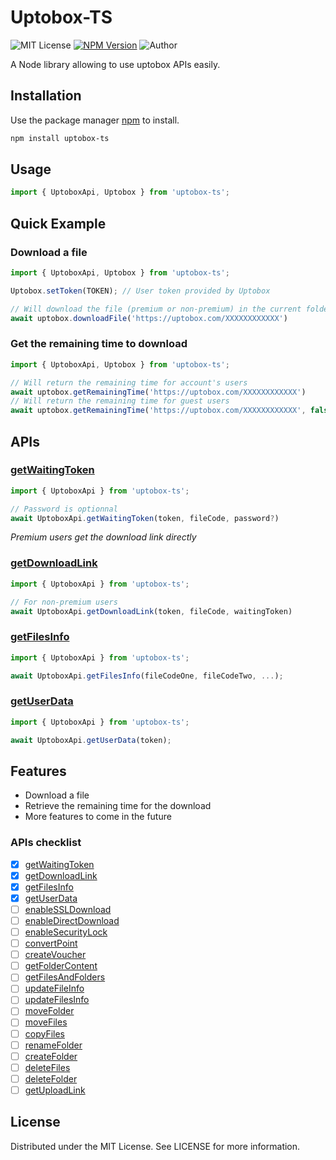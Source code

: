 # Uptobox-TS
![MIT License](https://img.shields.io/apm/l/atomic-design-ui.svg?)
[![NPM Version](https://badgen.net/npm/v/uptobox-ts)](https://www.npmjs.com/package/uptobox-ts)
![Author](https://img.shields.io/badge/author-Paypito-red)

A Node library allowing to use uptobox APIs easily.

## Installation

Use the package manager [npm](https://www.npmjs.com/) to install.

```bash
npm install uptobox-ts
```

## Usage

```typescript
import { UptoboxApi, Uptobox } from 'uptobox-ts';
```

## Quick Example
### Download a file
```typescript
import { UptoboxApi, Uptobox } from 'uptobox-ts';

Uptobox.setToken(TOKEN); // User token provided by Uptobox

// Will download the file (premium or non-premium) in the current folder
await uptobox.downloadFile('https://uptobox.com/XXXXXXXXXXXX')
```
### Get the remaining time to download
```typescript
import { UptoboxApi, Uptobox } from 'uptobox-ts';

// Will return the remaining time for account's users
await uptobox.getRemainingTime('https://uptobox.com/XXXXXXXXXXXX')
// Will return the remaining time for guest users
await uptobox.getRemainingTime('https://uptobox.com/XXXXXXXXXXXX', false)
```
## APIs
### [getWaitingToken](https://docs.uptobox.com/#get-a-waiting-token)
```typescript
import { UptoboxApi } from 'uptobox-ts';

// Password is optionnal
await UptoboxApi.getWaitingToken(token, fileCode, password?)
```
_Premium users get the download link directly_
### [getDownloadLink](https://docs.uptobox.com/#get-the-download-link)
```typescript
import { UptoboxApi } from 'uptobox-ts';

// For non-premium users
await UptoboxApi.getDownloadLink(token, fileCode, waitingToken)
```
### [getFilesInfo](https://docs.uptobox.com/#retrieve-file-informations)
```typescript
import { UptoboxApi } from 'uptobox-ts';

await UptoboxApi.getFilesInfo(fileCodeOne, fileCodeTwo, ...);
```
### [getUserData](https://docs.uptobox.com/#retrieve-user-data)
```typescript
import { UptoboxApi } from 'uptobox-ts';

await UptoboxApi.getUserData(token);
```
## Features
- Download a file
- Retrieve the remaining time for the download
- More features to come in the future
### APIs checklist
  - [x] [getWaitingToken](https://docs.uptobox.com/#get-a-waiting-token)
  - [x] [getDownloadLink](https://docs.uptobox.com/#get-the-download-link)
  - [x] [getFilesInfo](https://docs.uptobox.com/#retrieve-file-informations)
  - [x] [getUserData](https://docs.uptobox.com/#retrieve-user-data)
  - [ ] [enableSSLDownload](https://docs.uptobox.com/#ssl-download)
  - [ ] [enableDirectDownload](https://docs.uptobox.com/#direct-download)
  - [ ] [enableSecurityLock](https://docs.uptobox.com/#security-lock)
  - [ ] [convertPoint](https://docs.uptobox.com/#point-conversion)
  - [ ] [createVoucher](https://docs.uptobox.com/#create-voucher)
  - [ ] [getFolderContent](https://docs.uptobox.com/#retrieve-files-in-public-folder)
  - [ ] [getFilesAndFolders](https://docs.uptobox.com/#retrieve-files-and-folders)
  - [ ] [updateFileInfo](https://docs.uptobox.com/#update-file-informations)
  - [ ] [updateFilesInfo](https://docs.uptobox.com/#update-multiple-file-39-s-public-option)
  - [ ] [moveFolder](https://docs.uptobox.com/#move-a-folder-to-another-location)
  - [ ] [moveFiles](https://docs.uptobox.com/#move-one-or-multiple-files-to-another-location)
  - [ ] [copyFiles](https://docs.uptobox.com/#copy-one-or-multiple-files-to-another-location)
  - [ ] [renameFolder](https://docs.uptobox.com/#rename-a-folder)
  - [ ] [createFolder](https://docs.uptobox.com/#create-a-folder)
  - [ ] [deleteFiles](https://docs.uptobox.com/#delete-one-or-multiple-files)
  - [ ] [deleteFolder](https://docs.uptobox.com/#delete-a-folder)
  - [ ] [getUploadLink](https://docs.uptobox.com/#retrieve-an-upload-url)
## License
Distributed under the MIT License. See LICENSE for more information.